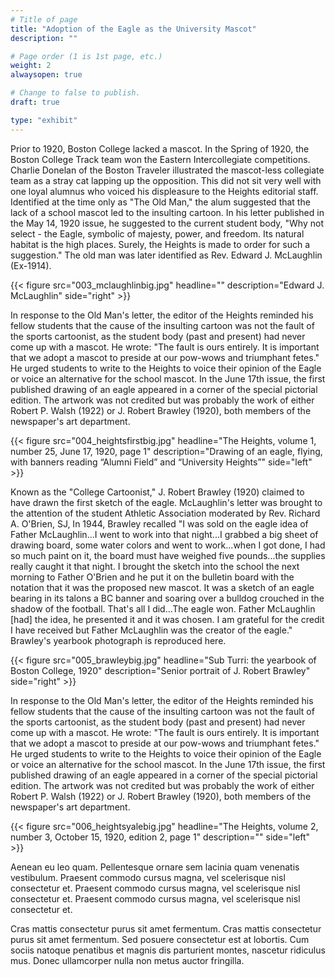 ```yaml
---
# Title of page
title: "Adoption of the Eagle as the University Mascot"
description: ""

# Page order (1 is 1st page, etc.)
weight: 2
alwaysopen: true

# Change to false to publish.
draft: true

type: "exhibit"
---
```


Prior to 1920, Boston College lacked a mascot. In the Spring of 1920, the Boston College Track team won the Eastern Intercollegiate competitions. Charlie Donelan of the Boston Traveler illustrated the mascot-less collegiate team as a stray cat lapping up the opposition. This did not sit very well with one loyal alumnus who voiced his displeasure to the Heights editorial staff. Identified at the time only as "The Old Man," the alum suggested that the lack of a school mascot led to the insulting cartoon. In his letter published in the May 14, 1920 issue, he suggested to the current student body, "Why not select - the Eagle, symbolic of majesty, power, and freedom. Its natural habitat is the high places. Surely, the Heights is made to order for such a suggestion." The old man was later identified as Rev. Edward J. McLaughlin (Ex-1914).

{{< figure src="003_mclaughlinbig.jpg"
           headline="" 
           description="Edward J. McLaughlin" 
           side="right" >}}

In response to the Old Man's letter, the editor of the Heights reminded his fellow students that the cause of the insulting cartoon was not the fault of the sports cartoonist, as the student body (past and present) had never come up with a mascot. He wrote: "The fault is ours entirely. It is important that we adopt a mascot to preside at our pow-wows and triumphant fetes." He urged students to write to the Heights to voice their opinion of the Eagle or voice an alternative for the school mascot. In the June 17th issue, the first published drawing of an eagle appeared in a corner of the special pictorial edition. The artwork was not credited but was probably the work of either Robert P. Walsh (1922) or J. Robert Brawley (1920), both members of the newspaper's art department.

{{< figure src="004_heightsfirstbig.jpg"
           headline="The Heights, volume 1, number 25, June 17, 1920, page 1" 
           description="Drawing of an eagle, flying, with banners reading “Alumni Field” and “University Heights”" side="left" >}}

Known as the "College Cartoonist," J. Robert Brawley (1920) claimed to have drawn the first sketch of the eagle. McLaughlin's letter was brought to the attention of the student Athletic Association moderated by Rev. Richard A. O'Brien, SJ, In 1944, Brawley recalled "I was sold on the eagle idea of Father McLaughlin...I went to work into that night...I grabbed a big sheet of drawing board, some water colors and went to work...when I got done, I had so much paint on it, the board must have weighed five pounds...the supplies really caught it that night. I brought the sketch into the school the next morning to Father O'Brien and he put it on the bulletin board with the notation that it was the proposed new mascot. It was a sketch of an eagle bearing in its talons a BC banner and soaring over a bulldog crouched in the shadow of the football. That's all I did...The eagle won. Father McLaughlin [had] the idea, he presented it and it was chosen. I am grateful for the credit I have received but Father McLaughlin was the creator of the eagle." Brawley's yearbook photograph is reproduced here.

{{< figure src="005_brawleybig.jpg"
           headline="Sub Turri: the yearbook of Boston College, 1920" 
           description="Senior portrait of J. Robert Brawley" 
           side="right" >}}

In response to the Old Man's letter, the editor of the Heights reminded his fellow students that the cause of the insulting cartoon was not the fault of the sports cartoonist, as the student body (past and present) had never come up with a mascot. He wrote: "The fault is ours entirely. It is important that we adopt a mascot to preside at our pow-wows and triumphant fetes." He urged students to write to the Heights to voice their opinion of the Eagle or voice an alternative for the school mascot. In the June 17th issue, the first published drawing of an eagle appeared in a corner of the special pictorial edition. The artwork was not credited but was probably the work of either Robert P. Walsh (1922) or J. Robert Brawley (1920), both members of the newspaper's art department.

{{< figure src="006_heightsyalebig.jpg"
           headline="The Heights, volume 2, number 3, October 15, 1920, edition 2, page 1" 
           description="" side="left" >}}

Aenean eu leo quam. Pellentesque ornare sem lacinia quam venenatis vestibulum. Praesent commodo cursus magna, vel scelerisque nisl consectetur et. Praesent commodo cursus magna, vel scelerisque nisl consectetur et. Praesent commodo cursus magna, vel scelerisque nisl consectetur et.

Cras mattis consectetur purus sit amet fermentum. Cras mattis consectetur purus sit amet fermentum. Sed posuere consectetur est at lobortis. Cum sociis natoque penatibus et magnis dis parturient montes, nascetur ridiculus mus. Donec ullamcorper nulla non metus auctor fringilla.